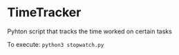 # TimeTracker
Pyhton script that tracks the time worked on certain tasks

To execute:
`python3 stopwatch.py`
